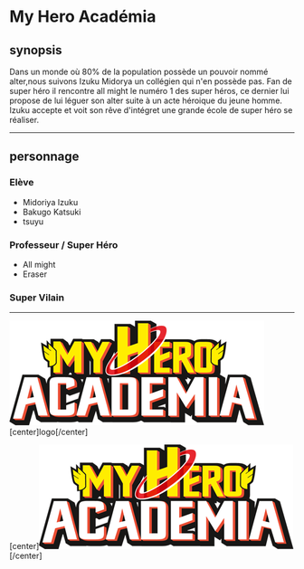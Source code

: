 # My Hero Académia

## synopsis
Dans un monde où 80% de la population possède un pouvoir nommé alter,nous suivons Izuku Midorya un collégien qui n'en possède pas. Fan de super héro il rencontre all might le numéro 1 des super héros, ce dernier lui propose de lui léguer son alter suite à un acte héroique du jeune homme. Izuku accepte et voit son rêve d'intégret une grande école de super héro se réaliser.
___

## personnage
### Elève
* Midoriya Izuku
* Bakugo Katsuki
* tsuyu 
### Professeur / Super Héro
* All might
* Eraser
### Super Vilain
___
![logo](https://github.com/laurorus/sitewebcour/blob/main/My_Hero_Academia_logo_fr.png "image1")
[center]logo[/center]

[center]![logo](https://github.com/laurorus/sitewebcour/blob/main/My_Hero_Academia_logo_fr.png "image1")[/center]

